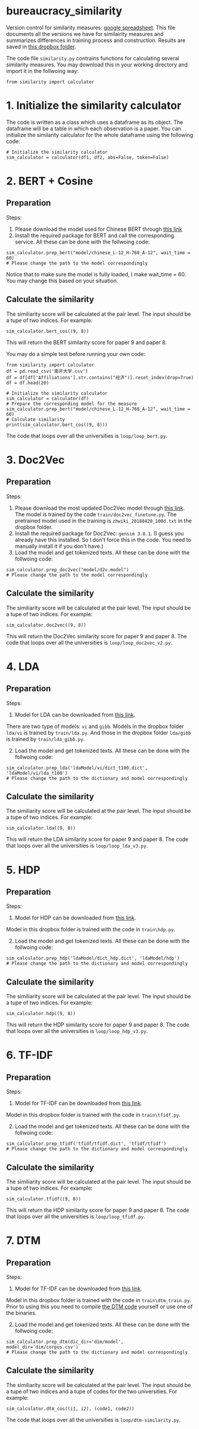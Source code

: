 # bureaucracy_similarity
Version control for similarity measures: [google spreadsheet](https://docs.google.com/spreadsheets/d/1okaSgrF8otUqJFWOtA0KGQf6xKsMt3GUVxFO8Ff8Ht4/edit#gid=0). This file documents all the versions we have for similairity measures and summarizes differences in training process and construction. Results are saved in [this dropbox folder](https://www.dropbox.com/sh/10nq9oazz6trrso/AADNXkVhJ5OE1s15G3ZSR1aua?dl=0). 

The code file `similarity.py` contrains functions for calculating several similarity measures. 
You may download this in your working directory and import it in the follwoing way:
```
from similarity import calculator
```

# 1. Initialize the similarity calculator
The code is written as a class which uses a dataframe as its object. The dataframe will be a table in which each observation is a paper. You can initialize the similarity calculator for the whole dataframe using the following code:
```
# Initialize the similarity calculator
sim_calculator = calculator(df1, df2, abs=False, token=False)
```

# 2. BERT + Cosine
## Preparation
Steps:
1. Please download the model used for Chinese BERT through [this link](https://www.dropbox.com/sh/ruz967qrqujgzr4/AADOXeDvMKVpmqbNaN1HkmmQa?dl=0)
2. Install the required package for BERT and call the corresponding service. All these can be done with the follwoing code:
```
sim_calculator.prep_bert("model/chinese_L-12_H-768_A-12", wait_time = 60) 
# Please change the path to the model correspondingly
```
Notice that to make sure the model is fully loaded, I make wait_time = 60. You may change this based on your situation.

## Calculate the similarity
The similiarity score will be calculated at the pair level. The input should be a tupe of two indices. For example:
```
sim_calculator.bert_cos((9, 8))
```
This will return the BERT similarity score for paper 9 and paper 8.

You may do a simple test before running your own code:
```
from similarity import calculator
df = pd.read_csv('南开大学.csv')
df = df[df['Affiliations'].str.contains("经济")].reset_index(drop=True)
df = df.head(20)

# Initialize the similarity calculator
sim_calculator = calculator(df)
# Prepare the corresponding model for the measure
sim_calculator.prep_bert("model/chinese_L-12_H-768_A-12", wait_time = 60)
# Calculate similarity
print(sim_calculator.bert_cos((9, 8)))
```
The code that loops over all the universities is `loop/loop_bert.py`.

# 3. Doc2Vec
## Preparation
Steps:
1. Please download the most updated Doc2Vec model through [this link](https://www.dropbox.com/s/b4sjx117ew6291z/d2v.model?dl=0). The model is trained by the code `train/doc2vec_finetune.py`. The pretrained model used in the training is `zhwiki_20180420_100d.txt` in the dropbox folder.
2. Install the required package for Doc2Vec: `gensim 3.8.1`. (I guess you already have this installed. So I don't force this in the code. You need to manually install it if you don't have.)
3. Load the model and get tokenized texts. All these can be done with the follwoing code:
```
sim_calculator.prep_doc2vec("model/d2v.model") 
# Please change the path to the model correspondingly
```

## Calculate the similarity
The similiarity score will be calculated at the pair level. The input should be a tupe of two indices. For example:
```
sim_calculator.doc2vec((9, 8))
```
This will return the Doc2Vec similarity score for paper 9 and paper 8.
The code that loops over all the universities is `loop/loop_doc2vec_v2.py`.

## 

# 4. LDA
## Preparation
Steps:
1. Model for LDA can be downloaded from [this link](https://www.dropbox.com/sh/f6v8fnw2j1xr3rx/AAA_Gl49gtDSdkkO_csRqiw6a?dl=0). 

There are two type of models: `vi` and `gibb`. Models in the dropbox folder `lda/vi` is trained by `train/lda.py`. And those in the dropbox folder `lda/gibb` is trained by `train/lda_gibb.py`.

2. Load the model and get tokenized texts. All these can be done with the follwoing code:
```
sim_calculator.prep_lda('ldaModel/vi/dict_t100.dict', 'ldaModel/vi/lda_t100')
# Please change the path to the dictionary and model correspondingly
```

## Calculate the similarity
The similiarity score will be calculated at the pair level. The input should be a tupe of two indices. For example:
```
sim_calculator.lda((9, 8))
```
This will return the LDA similarity score for paper 9 and paper 8.
The code that loops over all the universities is `loop/loop_lda_v3.py`.


# 5. HDP
## Preparation
Steps:
1. Model for HDP can be downloaded from [this link](https://www.dropbox.com/sh/oxxxparv65dsumx/AACZ2LZAdzfWXr31OSxPYcl5a?dl=0). 

Model in this dropbox folder is trained with the code in `train\hdp.py`.

2. Load the model and get tokenized texts. All these can be done with the follwoing code:
```
sim_calculator.prep_hdp('ldaModel/dict_hdp.dict', 'ldaModel/hdp')
# Please change the path to the dictionary and model correspondingly
```

## Calculate the similarity
The similiarity score will be calculated at the pair level. The input should be a tupe of two indices. For example:
```
sim_calculator.hdp((9, 8))
```
This will return the HDP similarity score for paper 9 and paper 8.
The code that loops over all the universities is `loop/loop_hdp_v3.py`.

# 6. TF-IDF
## Preparation
Steps:
1. Model for TF-IDF can be downloaded from [this link](https://www.dropbox.com/sh/oxxxparv65dsumx/AACZ2LZAdzfWXr31OSxPYcl5a?dl=0). 

Model in this dropbox folder is trained with the code in `train\tfidf.py`.

2. Load the model and get tokenized texts. All these can be done with the follwoing code:
```
sim_calculator.prep_tfidf('tfidf/tfidf.dict', 'tfidf/tfidf')
# Please change the path to the dictionary and model correspondingly
```

## Calculate the similarity
The similiarity score will be calculated at the pair level. The input should be a tupe of two indices. For example:
```
sim_calculator.tfidf((9, 8))
```
This will return the HDP similarity score for paper 9 and paper 8.
The code that loops over all the universities is `loop/loop_tfidf.py`.

# 7. DTM
## Preparation
Steps:
1. Model for TF-IDF can be downloaded from [this link](https://www.dropbox.com/sh/kkcwm9j8chup3ei/AABbySP9IdVDQRZg09ko5IHsa?dl=0). 

Model in this dropbox folder is trained with the code in `train\dtm_train.py`. Prior to using this you need to compile [the DTM code](https://github.com/magsilva/dtm) yourself or use one of the binaries. 

2. Load the model and get tokenized texts. All these can be done with the follwoing code:
```
sim_calculator.prep_dtm(dic_dir='dim/model', model_dir='dim/corpus.csv')
# Please change the path to the dictionary and model correspondingly
```

## Calculate the similarity
The similiarity score will be calculated at the pair level. The input should be a tupe of two indices and a tupe of codes for the two universities. For example:
```
sim_calculator.dtm_cos((i1, i2), (code1, code2))
```
The code that loops over all the universities is `loop/dtm-similarity.py`.


